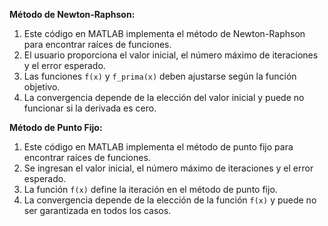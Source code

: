 **Método de Newton-Raphson:**

1. Este código en MATLAB implementa el método de Newton-Raphson para encontrar raíces de funciones.
2. El usuario proporciona el valor inicial, el número máximo de iteraciones y el error esperado.
3. Las funciones `f(x)` y `f_prima(x)` deben ajustarse según la función objetivo.
4. La convergencia depende de la elección del valor inicial y puede no funcionar si la derivada es cero.

**Método de Punto Fijo:**

1. Este código en MATLAB implementa el método de punto fijo para encontrar raíces de funciones.
2. Se ingresan el valor inicial, el número máximo de iteraciones y el error esperado.
3. La función `f(x)` define la iteración en el método de punto fijo.
4. La convergencia depende de la elección de la función `f(x)` y puede no ser garantizada en todos los casos.
